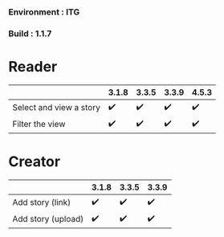 ### Environment : ITG
### Build : 1.1.7

# Reader
| |3.1.8|3.3.5|3.3.9|4.5.3
|----|---|---|---|---|
| Select and view a story | ✔️|✔️|✔️|✔️
| Filter the view| ✔️|✔️|✔️|✔️

# Creator

| |3.1.8|3.3.5|3.3.9
|----|---|---|---|
|Add story (link) |✔️| ✔️|✔️|✔️
| Add story (upload) |✔️| ✔️|✔️|✔️

